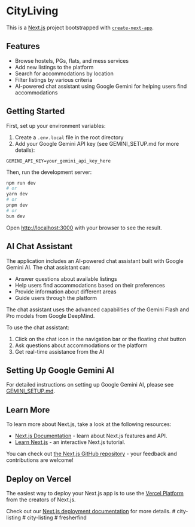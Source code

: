 # CityLiving

This is a [Next.js](https://nextjs.org) project bootstrapped with [`create-next-app`](https://github.com/vercel/next.js/tree/canary/packages/create-next-app).

## Features

- Browse hostels, PGs, flats, and mess services
- Add new listings to the platform
- Search for accommodations by location
- Filter listings by various criteria
- AI-powered chat assistant using Google Gemini for helping users find accommodations

## Getting Started

First, set up your environment variables:

1. Create a `.env.local` file in the root directory
2. Add your Google Gemini API key (see GEMINI_SETUP.md for more details):
```
GEMINI_API_KEY=your_gemini_api_key_here
```

Then, run the development server:

```bash
npm run dev
# or
yarn dev
# or
pnpm dev
# or
bun dev
```

Open [http://localhost:3000](http://localhost:3000) with your browser to see the result.

## AI Chat Assistant

The application includes an AI-powered chat assistant built with Google Gemini AI. The chat assistant can:

- Answer questions about available listings
- Help users find accommodations based on their preferences
- Provide information about different areas
- Guide users through the platform

The chat assistant uses the advanced capabilities of the Gemini Flash and Pro models from Google DeepMind.

To use the chat assistant:
1. Click on the chat icon in the navigation bar or the floating chat button
2. Ask questions about accommodations or the platform
3. Get real-time assistance from the AI

## Setting Up Google Gemini AI

For detailed instructions on setting up Google Gemini AI, please see [GEMINI_SETUP.md](./GEMINI_SETUP.md).

## Learn More

To learn more about Next.js, take a look at the following resources:

- [Next.js Documentation](https://nextjs.org/docs) - learn about Next.js features and API.
- [Learn Next.js](https://nextjs.org/learn) - an interactive Next.js tutorial.

You can check out [the Next.js GitHub repository](https://github.com/vercel/next.js) - your feedback and contributions are welcome!

## Deploy on Vercel

The easiest way to deploy your Next.js app is to use the [Vercel Platform](https://vercel.com/new?utm_medium=default-template&filter=next.js&utm_source=create-next-app&utm_campaign=create-next-app-readme) from the creators of Next.js.

Check out our [Next.js deployment documentation](https://nextjs.org/docs/app/building-your-application/deploying) for more details.
#   c i t y - l i s t i n g 
 
 #   c i t y - l i s t i n g 
 
 #   f r e s h e r f i n d  
 